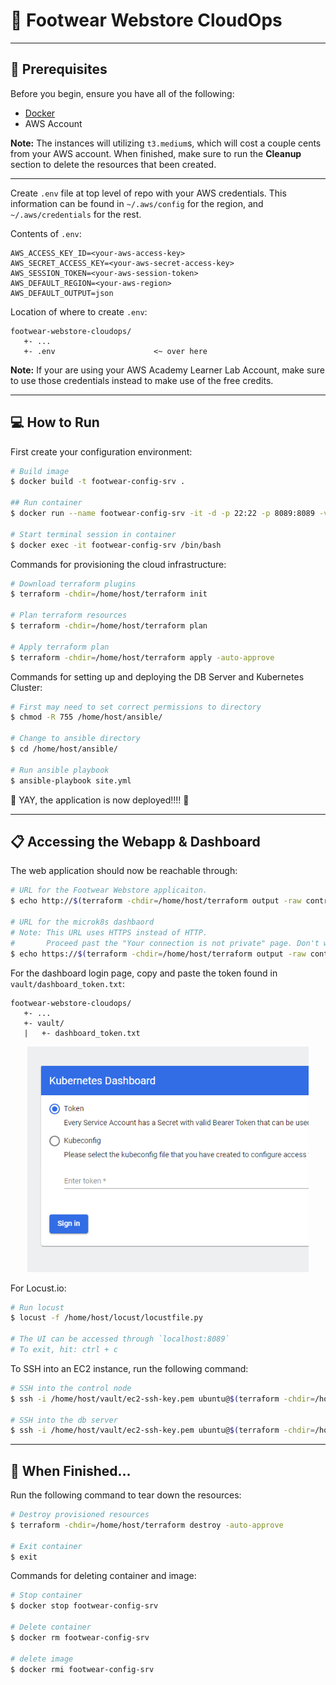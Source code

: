 # 👟 Footwear Webstore CloudOps  

-----

## 🚧 Prerequisites  

Before you begin, ensure you have all of the following:  
- [Docker](https://docs.docker.com/get-docker/)
- AWS Account

**Note:** The instances will utilizing `t3.medium`s, which will cost a couple cents from your AWS account. When finished, make sure to run the **Cleanup** section to delete the resources that been created.  

---  
  
Create `.env` file at top level of repo with your AWS credentials. This information can be found in `~/.aws/config` for the region, and `~/.aws/credentials` for the rest.  

Contents of `.env`:  
```
AWS_ACCESS_KEY_ID=<your-aws-access-key>
AWS_SECRET_ACCESS_KEY=<your-aws-secret-access-key>
AWS_SESSION_TOKEN=<your-aws-session-token>
AWS_DEFAULT_REGION=<your-aws-region>
AWS_DEFAULT_OUTPUT=json
```

Location of where to create `.env`:  
```
footwear-webstore-cloudops/
   +- ...
   +- .env                      <~ over here
```

**Note:** If your are using your AWS Academy Learner Lab Account, make sure to use those credentials instead to make use of the free credits.  

-----

## 💻 How to Run  

First create your configuration environment:  
```bash
# Build image
$ docker build -t footwear-config-srv .

## Run container
$ docker run --name footwear-config-srv -it -d -p 22:22 -p 8089:8089 -v "$(pwd):/home/host" --env-file .env footwear-config-srv

# Start terminal session in container
$ docker exec -it footwear-config-srv /bin/bash
```

Commands for provisioning the cloud infrastructure:  
```bash
# Download terraform plugins
$ terraform -chdir=/home/host/terraform init

# Plan terraform resources
$ terraform -chdir=/home/host/terraform plan

# Apply terraform plan
$ terraform -chdir=/home/host/terraform apply -auto-approve
```

Commands for setting up and deploying the DB Server and Kubernetes Cluster:  
```bash
# First may need to set correct permissions to directory
$ chmod -R 755 /home/host/ansible/

# Change to ansible directory
$ cd /home/host/ansible/

# Run ansible playbook
$ ansible-playbook site.yml
```

🎉 YAY, the application is now deployed!!!! 🎉  

-----  

## 📋 Accessing the Webapp & Dashboard  

The web application should now be reachable through:  
```bash
# URL for the Footwear Webstore applicaiton.
$ echo http://$(terraform -chdir=/home/host/terraform output -raw control_node_ip):30000/products.php

# URL for the microk8s dashbaord
# Note: This URL uses HTTPS instead of HTTP. 
#       Proceed past the "Your connection is not private" page. Don't worry, it's safe. 
$ echo https://$(terraform -chdir=/home/host/terraform output -raw control_node_ip):31000
```

For the dashboard login page, copy and paste the token found in `vault/dashboard_token.txt`:  
```
footwear-webstore-cloudops/
   +- ...
   +- vault/
   |   +- dashboard_token.txt
```

<p align="center">
<img width="450" src="https://github.com/TyroneWu547/footwear-webstore-cloudops/blob/main/docs/dashboard_login.png">
</p>

For Locust.io:  
```bash
# Run locust
$ locust -f /home/host/locust/locustfile.py

# The UI can be accessed through `localhost:8089`
# To exit, hit: ctrl + c
```

To SSH into an EC2 instance, run the following command:  
```bash
# SSH into the control node
$ ssh -i /home/host/vault/ec2-ssh-key.pem ubuntu@$(terraform -chdir=/home/host/terraform output -raw control_node_ip)

# SSH into the db server
$ ssh -i /home/host/vault/ec2-ssh-key.pem ubuntu@$(terraform -chdir=/home/host/terraform output -raw database_server_ip)
```

-----  

## 🧹 When Finished...  

Run the following command to tear down the resources:  
```bash
# Destroy provisioned resources
$ terraform -chdir=/home/host/terraform destroy -auto-approve

# Exit container
$ exit
```

Commands for deleting container and image:  
```bash
# Stop container
$ docker stop footwear-config-srv

# Delete container
$ docker rm footwear-config-srv

# delete image
$ docker rmi footwear-config-srv
```
